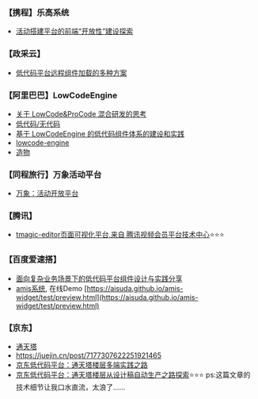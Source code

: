 ### 【携程】乐高系统
* [活动搭建平台的前端“开放性”建设探索](https://mp.weixin.qq.com/s/FHEdJ25Ze_RUGEMafitomQ)


### 【政采云】
* [低代码平台远程组件加载的多种方案](https://mp.weixin.qq.com/s/ErOEl3LaMNeMdAclaUpeUw)


### 【阿里巴巴】LowCodeEngine
* [关于 LowCode&ProCode 混合研发的思考](https://mp.weixin.qq.com/s/TY3VXjkSmsQoT47xma3wig)
* [低代码/无代码](https://mp.weixin.qq.com/mp/appmsgalbum?__biz=Mzg4MjE5OTI4Mw==&action=getalbum&album_id=1806379264246644737&scene=173&from_msgid=2247491552&from_itemidx=1&count=3&nolastread=1#wechat_redirect)
* [基于 LowCodeEngine 的低代码组件体系的建设和实践](https://mp.weixin.qq.com/s/rnvbGHImGt6oJuX2wCtaqw)
* [lowcode-engine](https://lowcode-engine.cn/)
* [造物](https://lowcode-engine.cn/site/docs/guide/expand/editor/parts/partsIntro)

### 【同程旅行】万象活动平台
* [万象：活动开放平台](https://mp.weixin.qq.com/s/J85x4TAP1c2jfrIKK9yESw)


### 【腾讯】

* [tmagic-editor页面可视化平台,来自 腾讯视频会员平台技术中心](https://tencent.github.io/tmagic-editor/docs/):star::star::star:


### 【百度爱速搭】

* [面向复杂业务场景下的低代码平台组件设计与实践分享](https://mp.weixin.qq.com/s/mM8IiQvEkTaSa4gZNocGcw)
* [amis系统](https://github.com/aisuda/amis-widget), 在线Demo [https://aisuda.github.io/amis-widget/test/preview.html](https://aisuda.github.io/amis-widget/test/preview.html)

### 【京东】
* [通天塔](https://babel.m.jd.com/active/babelCommon/index.html#/helpcenter)
* https://juejin.cn/post/7177307622251921465
* [京东低代码平台：通天塔楼层多端实践之路](https://juejin.cn/post/7171750775402528798)
* [京东低代码平台：通天塔楼层从设计稿自动生产之路探索](https://juejin.cn/post/7176602793187229733):star::star::star:  ps:这篇文章的技术细节让我口水直流，太浪了……
